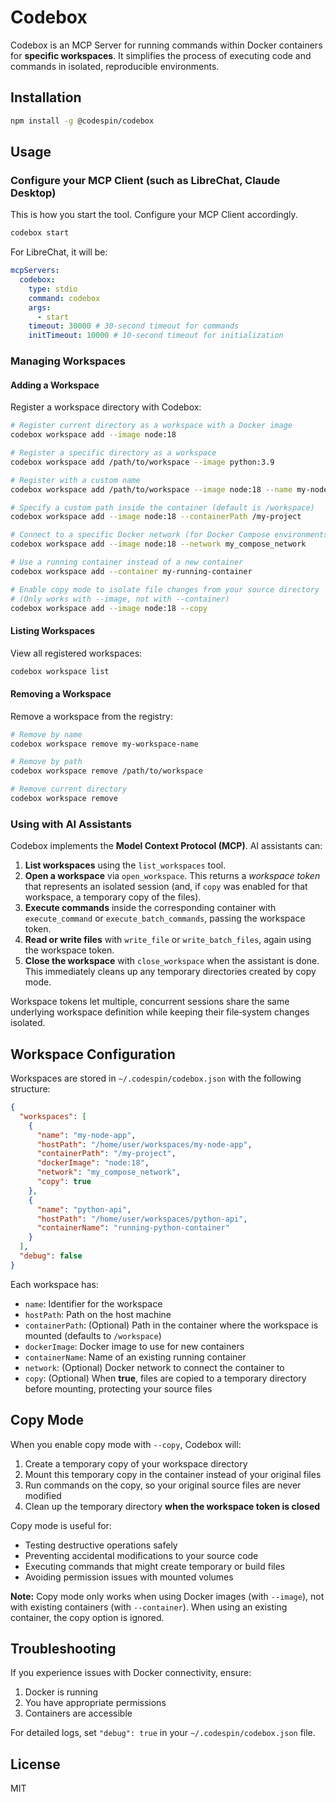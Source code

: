 # Codebox

Codebox is an MCP Server for running commands within Docker containers for **specific workspaces**. It simplifies the process of executing code and commands in isolated, reproducible environments.

## Installation

```bash
npm install -g @codespin/codebox
```

## Usage

### Configure your MCP Client (such as LibreChat, Claude Desktop)

This is how you start the tool. Configure your MCP Client accordingly.

```bash
codebox start
```

For LibreChat, it will be:

```yaml
mcpServers:
  codebox:
    type: stdio
    command: codebox
    args:
      - start
    timeout: 30000 # 30‑second timeout for commands
    initTimeout: 10000 # 10‑second timeout for initialization
```

### Managing Workspaces

#### Adding a Workspace

Register a workspace directory with Codebox:

```bash
# Register current directory as a workspace with a Docker image
codebox workspace add --image node:18

# Register a specific directory as a workspace
codebox workspace add /path/to/workspace --image python:3.9

# Register with a custom name
codebox workspace add /path/to/workspace --image node:18 --name my-node-app

# Specify a custom path inside the container (default is /workspace)
codebox workspace add --image node:18 --containerPath /my-project

# Connect to a specific Docker network (for Docker Compose environments)
codebox workspace add --image node:18 --network my_compose_network

# Use a running container instead of a new container
codebox workspace add --container my-running-container

# Enable copy mode to isolate file changes from your source directory
# (Only works with --image, not with --container)
codebox workspace add --image node:18 --copy
```

#### Listing Workspaces

View all registered workspaces:

```bash
codebox workspace list
```

#### Removing a Workspace

Remove a workspace from the registry:

```bash
# Remove by name
codebox workspace remove my-workspace-name

# Remove by path
codebox workspace remove /path/to/workspace

# Remove current directory
codebox workspace remove
```

### Using with AI Assistants

Codebox implements the **Model Context Protocol (MCP)**. AI assistants can:

1. **List workspaces** using the `list_workspaces` tool.
2. **Open a workspace** via `open_workspace`. This returns a _workspace token_ that represents an isolated session (and, if `copy` was enabled for that workspace, a temporary copy of the files).
3. **Execute commands** inside the corresponding container with `execute_command` or `execute_batch_commands`, passing the workspace token.
4. **Read or write files** with `write_file` or `write_batch_files`, again using the workspace token.
5. **Close the workspace** with `close_workspace` when the assistant is done. This immediately cleans up any temporary directories created by copy mode.

Workspace tokens let multiple, concurrent sessions share the same underlying workspace definition while keeping their file‑system changes isolated.

## Workspace Configuration

Workspaces are stored in `~/.codespin/codebox.json` with the following structure:

```json
{
  "workspaces": [
    {
      "name": "my-node-app",
      "hostPath": "/home/user/workspaces/my-node-app",
      "containerPath": "/my-project",
      "dockerImage": "node:18",
      "network": "my_compose_network",
      "copy": true
    },
    {
      "name": "python-api",
      "hostPath": "/home/user/workspaces/python-api",
      "containerName": "running-python-container"
    }
  ],
  "debug": false
}
```

Each workspace has:

- `name`: Identifier for the workspace
- `hostPath`: Path on the host machine
- `containerPath`: (Optional) Path in the container where the workspace is mounted (defaults to `/workspace`)
- `dockerImage`: Docker image to use for new containers
- `containerName`: Name of an existing running container
- `network`: (Optional) Docker network to connect the container to
- `copy`: (Optional) When **true**, files are copied to a temporary directory before mounting, protecting your source files

## Copy Mode

When you enable copy mode with `--copy`, Codebox will:

1. Create a temporary copy of your workspace directory
2. Mount this temporary copy in the container instead of your original files
3. Run commands on the copy, so your original source files are never modified
4. Clean up the temporary directory **when the workspace token is closed**

Copy mode is useful for:

- Testing destructive operations safely
- Preventing accidental modifications to your source code
- Executing commands that might create temporary or build files
- Avoiding permission issues with mounted volumes

**Note:** Copy mode only works when using Docker images (with `--image`), not with existing containers (with `--container`). When using an existing container, the copy option is ignored.

## Troubleshooting

If you experience issues with Docker connectivity, ensure:

1. Docker is running
2. You have appropriate permissions
3. Containers are accessible

For detailed logs, set `"debug": true` in your `~/.codespin/codebox.json` file.

## License

MIT
